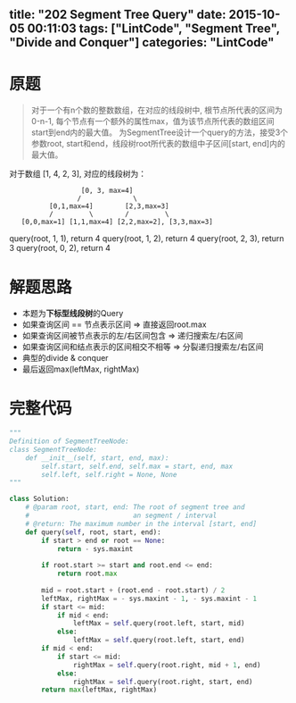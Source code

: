 title: "202 Segment Tree Query"
date: 2015-10-05 00:11:03
tags: ["LintCode", "Segment Tree", "Divide and Conquer"]
categories: "LintCode"
---

# 原题
>对于一个有n个数的整数数组，在对应的线段树中, 根节点所代表的区间为0-n-1, 每个节点有一个额外的属性max，值为该节点所代表的数组区间start到end内的最大值。
为SegmentTree设计一个query的方法，接受3个参数root, start和end，线段树root所代表的数组中子区间[start, end]内的最大值。

对于数组 [1, 4, 2, 3], 对应的线段树为：
```
                  [0, 3, max=4]
                 /             \
          [0,1,max=4]        [2,3,max=3]
          /         \        /         \
   [0,0,max=1] [1,1,max=4] [2,2,max=2], [3,3,max=3]
```
query(root, 1, 1), return 4
query(root, 1, 2), return 4
query(root, 2, 3), return 3
query(root, 0, 2), return 4

# 解题思路
* 本题为**下标型线段树**的Query
* 如果查询区间 == 节点表示区间 => 直接返回root.max
* 如果查询区间被节点表示的左/右区间包含 => 递归搜索左/右区间
* 如果查询区间和结点表示的区间相交不相等 => 分裂递归搜索左/右区间
* 典型的divide & conquer
* 最后返回max(leftMax, rightMax)

# 完整代码
```python
"""
Definition of SegmentTreeNode:
class SegmentTreeNode:
    def __init__(self, start, end, max):
        self.start, self.end, self.max = start, end, max
        self.left, self.right = None, None
"""

class Solution:	
    # @param root, start, end: The root of segment tree and 
    #                          an segment / interval
    # @return: The maximum number in the interval [start, end]
    def query(self, root, start, end):
        if start > end or root == None:
            return - sys.maxint
            
        if root.start >= start and root.end <= end:
            return root.max
            
        mid = root.start + (root.end - root.start) / 2
        leftMax, rightMax = - sys.maxint - 1, - sys.maxint - 1
        if start <= mid:
            if mid < end:
                leftMax = self.query(root.left, start, mid)
            else:
                leftMax = self.query(root.left, start, end)
        if mid < end:
            if start <= mid:
                rightMax = self.query(root.right, mid + 1, end)
            else:
                rightMax = self.query(root.right, start, end)
        return max(leftMax, rightMax)
```